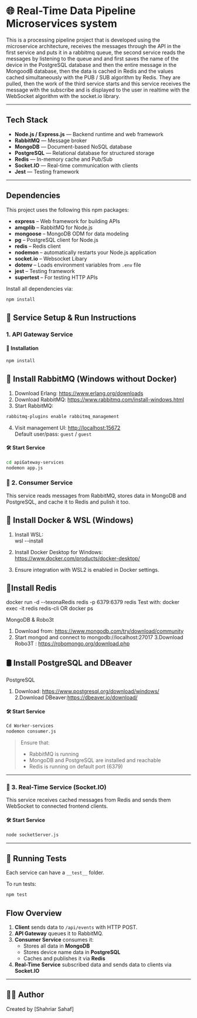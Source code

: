 # 🌐 Real-Time Data Pipeline Microservices system 

This is a processing pipeline project that is developed using the microservice architecture, receives the messages through the API in the first service and puts it in a rabbitmq queue, the second service reads the messages by listening to the queue and and first saves the name of the device in the PostgreSQL database and then the entire message in the MongoodB database, then the data is cached in Redis and the values cached simultaneously with the PUB / SUB algorithm by Redis. They are pulled, then the work of the third service starts and this service receives the message with the subscribe and is displayed to the user in realtime with the WebSocket algorithm with the socket.io library.

---

## Tech Stack

- **Node.js / Express.js** — Backend runtime and web framework
- **RabbitMQ** — Message broker 
- **MongoDB** — Document-based NoSQL database
- **PostgreSQL** — Relational database for structured storage
- **Redis** — In-memory cache and Pub/Sub 
- **Socket.IO** — Real-time communication with clients
- **Jest** — Testing framework

---
##  Dependencies
This project uses the following this  npm packages:

- **express** – Web framework for building APIs
- **amqplib** – RabbitMQ  for Node.js
- **mongoose** – MongoDB ODM for data modeling
- **pg** – PostgreSQL client for Node.js
- **redis** – Redis client
- **nodemon** – automatically restarts your Node.js application
- **socket.io** – Websocket Libary
- **dotenv** – Loads environment variables from `.env` file
- **jest** – Testing framework
- **supertest** – For testing HTTP APIs

Install all dependencies via:
```bash
npm install
```
## 🚀 Service Setup & Run Instructions

### 1. API Gateway Service

#### 🔧 Installation
```bash
npm install
```
## 🐇 Install RabbitMQ (Windows without Docker)

1. Download Erlang: https://www.erlang.org/downloads  
2. Download RabbitMQ: https://www.rabbitmq.com/install-windows.html  
3. Start RabbitMQ:
```bash
rabbitmq-plugins enable rabbitmq_management
```
4. Visit management UI: [http://localhost:15672](http://localhost:15672)  
  Default user/pass: `guest` / `guest`


#### 🛠️ Start Service

```bash
cd apiGateway-services
nodemon app.js
```

### 🧾 2. Consumer Service

This service reads messages from RabbitMQ, stores data in MongoDB and PostgreSQL, and cache it to Redis and pulish it too.

## 🐳 Install Docker & WSL (Windows)

1. Install WSL:  
wsl --install

2. Install Docker Desktop for Windows:  
https://www.docker.com/products/docker-desktop/

3. Ensure integration with WSL2 is enabled in Docker settings.

## 🐳Install Redis

docker run -d --texonaRedis redis -p 6379:6379 redis
Test with:
docker exec -it redis redis-cli OR 
docker ps 

MongoDB  & Robo3t
1. Download from: https://www.mongodb.com/try/download/community  
2. Start mongod and connect to mongodb://localhost:27017
3.Download Robo3T : https://robomongo.org/download.php

## 🛢️ Install PostgreSQL and DBeaver

PostgreSQL  
1. Download: https://www.postgresql.org/download/windows/  
2.Download DBeaver:https://dbeaver.io/download/

#### 🛠️ Start Service

```bash
Cd Worker-services
nodemon consumer.js
```

> Ensure that:
> - RabbitMQ is running
> - MongoDB and PostgreSQL are installed and reachable
> - Redis is running on default port (6379)

---

### 💬 3. Real-Time Service (Socket.IO)

This service receives cached messages from Redis and sends them WebSocket to connected frontend clients.

#### 🛠️ Start Service

```bash
node socketServer.js
```

---

## 🧪 Running Tests

Each service can have a `__test__` folder.

To run tests:

```bash
npm test
```
## Flow Overview

1. **Client** sends data to `/api/events` with HTTP POST.
2. **API Gateway** queues it to RabbitMQ.
3. **Consumer Service** consumes it:
   - Stores all data in **MongoDB**
   - Stores device name data in **PostgreSQL**
   - Caches and publishes it via **Redis**
4. **Real-Time Service** subscribed data and sends data to clients via **Socket.IO**

---

## 🧑‍💻  Author

Created by [Shahriar Sahaf]